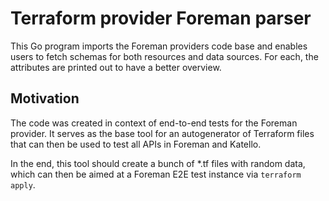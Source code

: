 # Terraform provider Foreman parser

This Go program imports the Foreman providers code base and enables users to fetch schemas for both resources and data sources.
For each, the attributes are printed out to have a better overview.

## Motivation

The code was created in context of end-to-end tests for the Foreman provider. It serves as the base tool for an autogenerator of Terraform files that can then be used to test all APIs in Foreman and Katello.

In the end, this tool should create a bunch of \*.tf files with random data, which can then be aimed at a Foreman E2E test instance via `terraform apply`.

